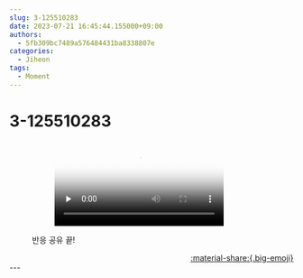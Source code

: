 ```yaml
---
slug: 3-125510283
date: 2023-07-21 16:45:44.155000+09:00
authors:
  - 5fb309bc7489a576484431ba8338807e
categories:
  - Jiheon
tags:
  - Moment
---
```


# 3-125510283

<div class="post-container" markdown="1">
<div class="content-container md-sidebar__scrollwrap" markdown="1">


<figure markdown="1">

<figure markdown="1">
<video controls="controls" preload="none" poster="/assets/videos/weverse_2-530200-thumb.jpg">
<source src="/assets/videos/weverse_2-530200.mp4#t=1" type="video/mp4">
Your browser does not support the video tag.
</video>
</figure>
<figcaption>반응 공유 끝!</figcaption>
</figure>


</div>
</div>

<div style="text-align: right;" markdown="1">
<a href="https://weverse.io/fromis9/moment/5fb309bc7489a576484431ba8338807e/post/3-125510283" style="text-align: right;">:material-share:{.big-emoji}</a>
</div>
---
